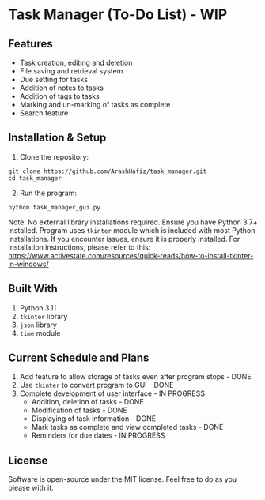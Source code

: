 # Task Manager (To-Do List) - WIP
## Features
- Task creation, editing and deletion
- File saving and retrieval system
- Due setting for tasks
- Addition of notes to tasks
- Addition of tags to tasks
- Marking and un-marking of tasks as complete
- Search feature

## Installation & Setup
1. Clone the repository:
```
git clone https://github.com/ArashHafiz/task_manager.git
cd task_manager
```
2. Run the program:
```
python task_manager_gui.py
```
Note: No external library installations required. Ensure you have Python 3.7+ installed. Program uses ```tkinter``` module which is included with most Python installations. If you encounter issues, ensure it is properly installed. For installation instructions, please refer to this: https://www.activestate.com/resources/quick-reads/how-to-install-tkinter-in-windows/

## Built With
1. Python 3.11
2. ```tkinter``` library
3. ```json``` library
4. ```time``` module

## Current Schedule and Plans
1. Add feature to allow storage of tasks even after program stops - DONE
2. Use ```tkinter``` to convert program to GUI - DONE
3. Complete development of user interface - IN PROGRESS
   - Addition, deletion of tasks - DONE
   - Modification of tasks - DONE
   - Displaying of task information - DONE
   - Mark tasks as complete and view completed tasks - DONE
   - Reminders for due dates - IN PROGRESS

## License
Software is open-source under the MIT license. Feel free to do as you please with it.
